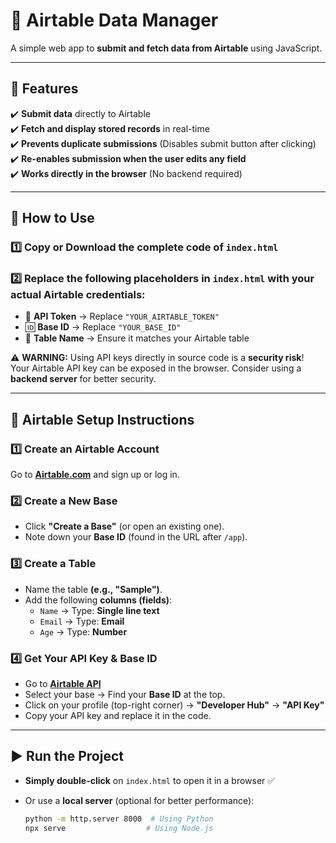 # 🌟 Airtable Data Manager  

A simple web app to **submit and fetch data from Airtable** using JavaScript.  

---

## 🚀 Features  

✔️ **Submit data** directly to Airtable  
✔️ **Fetch and display stored records** in real-time  
✔️ **Prevents duplicate submissions** (Disables submit button after clicking)  
✔️ **Re-enables submission when the user edits any field**  
✔️ **Works directly in the browser** (No backend required)  

---

## 🔧 How to Use  

### 1️⃣ **Copy or Download** the complete code of `index.html`  

### 2️⃣ **Replace the following placeholders** in `index.html` with your actual Airtable credentials:  

- 🔑 **API Token** → Replace `"YOUR_AIRTABLE_TOKEN"`  
- 🆔 **Base ID** → Replace `"YOUR_BASE_ID"`  
- 📌 **Table Name** → Ensure it matches your Airtable table  

⚠️ **WARNING:** Using API keys directly in source code is a **security risk**!  
Your Airtable API key can be exposed in the browser. Consider using a **backend server** for better security.  

---

## 🔄 Airtable Setup Instructions  

### **1️⃣ Create an Airtable Account**  
Go to **[Airtable.com](https://airtable.com/)** and sign up or log in.  

### **2️⃣ Create a New Base**  
- Click **"Create a Base"** (or open an existing one).  
- Note down your **Base ID** (found in the URL after `/app`).  

### **3️⃣ Create a Table**  
- Name the table **(e.g., "Sample")**.  
- Add the following **columns (fields)**:  
  - `Name` → Type: **Single line text**  
  - `Email` → Type: **Email**  
  - `Age` → Type: **Number**  

### **4️⃣ Get Your API Key & Base ID**  
- Go to **[Airtable API](https://airtable.com/api)**  
- Select your base → Find your **Base ID** at the top.  
- Click on your profile (top-right corner) → **"Developer Hub"** → **"API Key"**  
- Copy your API key and replace it in the code.  

---

## ▶️ Run the Project  

- **Simply double-click** on `index.html` to open it in a browser ✅  
- Or use a **local server** (optional for better performance):  

  ```sh
  python -m http.server 8000  # Using Python  
  npx serve                  # Using Node.js
  
